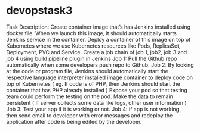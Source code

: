 # devopstask3
Task Description:
Create container image that’s has Jenkins installed using docker file.
When we launch this image, it should automatically starts Jenkins service in the container.
Deploy a container of this image on top of Kubernetes where we use Kubernetes resources like Pods, ReplicaSet, Deployment, PVC and Service.
Create a job chain of job 1, job2, job 3 and job 4 using build pipeline plugin in Jenkins 
Job 1: Pull the Github repo automatically when some developers push repo to Github.
Job 2: By looking at the code or program file, Jenkins should automatically start the respective language interpreter installed image container to deploy code on top of Kubernetes ( eg. If code is of PHP, then Jenkins should start the container that has PHP already installed )
Expose your pod so that testing team could perform the testing on the pod.
Make the data to remain persistent ( If server collects some data like logs, other user information )
Job 3: Test your app if it is working or not.
Job 4: if app is not working , then send email to developer with error messages and redeploy the application after code is being edited by the developer.
